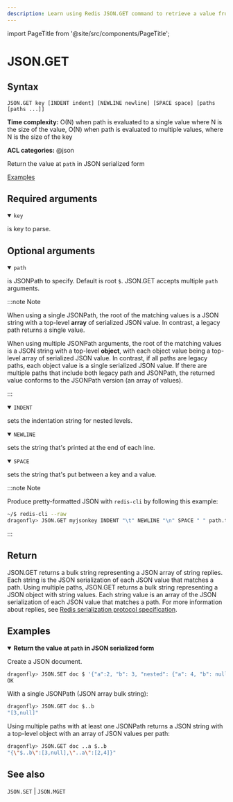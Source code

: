 ```yaml
---
description: Learn using Redis JSON.GET command to retrieve a value from a JSON document.
---
```

import PageTitle from '@site/src/components/PageTitle';

# JSON.GET

<PageTitle title="Redis JSON.GET Command (Documentation) | Dragonfly" />

## Syntax

    JSON.GET key [INDENT indent] [NEWLINE newline] [SPACE space] [paths [paths ...]]

**Time complexity:** O(N) when path is evaluated to a single value where N is the size of the value, O(N) when path is evaluated to multiple values, where N is the size of the key

**ACL categories:** @json

Return the value at `path` in JSON serialized form

[Examples](#examples)

## Required arguments

<details open><summary><code>key</code></summary> 

is key to parse.
</details>

## Optional arguments

<details open><summary><code>path</code></summary> 

is JSONPath to specify. Default is root `$`. JSON.GET accepts multiple `path` arguments.

:::note Note


When using a single JSONPath, the root of the matching values is a JSON string with a top-level **array** of serialized JSON value. 
In contrast, a legacy path returns a single value.

When using multiple JSONPath arguments, the root of the matching values is a JSON string with a top-level **object**, with each object value being a top-level array of serialized JSON value.
In contrast, if all paths are legacy paths, each object value is a single serialized JSON value.
If there are multiple paths that include both legacy path and JSONPath, the returned value conforms to the JSONPath version (an array of values).


:::

</details>

<details open><summary><code>INDENT</code></summary> 

sets the indentation string for nested levels.
</details>

<details open><summary><code>NEWLINE</code></summary> 

sets the string that's printed at the end of each line.
</details>

<details open><summary><code>SPACE</code></summary> 

sets the string that's put between a key and a value.
</details>

:::note Note

 
Produce pretty-formatted JSON with `redis-cli` by following this example:

``` bash
~/$ redis-cli --raw
dragonfly> JSON.GET myjsonkey INDENT "\t" NEWLINE "\n" SPACE " " path.to.value[1]
```


:::

## Return

JSON.GET returns a bulk string representing a JSON array of string replies. 
Each string is the JSON serialization of each JSON value that matches a path. 
Using multiple paths, JSON.GET returns a bulk string representing a JSON object with string values. 
Each string value is an array of the JSON serialization of each JSON value that matches a path.
For more information about replies, see [Redis serialization protocol specification](https://redis.io/docs/reference/protocol-spec).

## Examples

<details open>
<summary><b>Return the value at <code>path</code> in JSON serialized form</b></summary>

Create a JSON document.

``` bash
dragonfly> JSON.SET doc $ '{"a":2, "b": 3, "nested": {"a": 4, "b": null}}'
OK
```

With a single JSONPath (JSON array bulk string):

``` bash
dragonfly> JSON.GET doc $..b
"[3,null]"
```

Using multiple paths with at least one JSONPath returns a JSON string with a top-level object with an array of JSON values per path:

``` bash
dragonfly> JSON.GET doc ..a $..b
"{\"$..b\":[3,null],\"..a\":[2,4]}"
```
</details>

## See also

`JSON.SET` | `JSON.MGET` 
